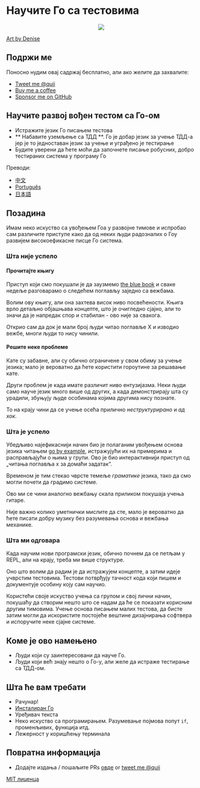 # Научите Го са тестовима

<p align="center">
  <img src="red-green-blue-gophers-smaller.png" />
</p>

[Art by Denise](https://twitter.com/deniseyu21)

## Подржи ме

Поносно нудим овај садржај бесплатно, али ако желите да захвалите:

- [Tweet me @quii](https://twitter.com/quii)
- [Buy me a coffee](https://www.buymeacoffee.com/quii)
- [Sponsor me on GitHub](https://github.com/sponsors/quii)

## Научите развој вођен тестом са Го-ом

* Истражите језик Го писањем тестова
* ** Набавите уземљење са ТДД **. Го је добар језик за учење ТДД-а јер је то једноставан језик за учење и уграђено је тестирање
* Будите уверени да ћете моћи да започнете писање робусних, добро тестираних система у програму Го

Преводи:

- [中文](https://studygolang.gitbook.io/learn-go-with-tests)
- [Português](https://larien.gitbook.io/aprenda-go-com-testes/)
- [日本語](https://andmorefine.gitbook.io/learn-go-with-tests/)

## Позадина

Имам неко искуство са увођењем Гоа у развојне тимове и испробао сам различите приступе како да од неких људи радозналих о Гоу развијем високоефикасне писце Го система.

### Шта није успело

#### Прочитајте књигу

Приступ који смо покушали је да заузмемо [the blue book](https://www.amazon.co.uk/Programming-Language-Addison-Wesley-Professional-Computing/dp/0134190440) и сваке недеље разговарамо о следећем поглављу заједно са вежбама.

Волим ову књигу, али она захтева висок ниво посвећености. Књига врло детаљно објашњава концепте, што је очигледно сјајно, али то значи да је напредак спор и стабилан - ово није за свакога.

Открио сам да док је мали број људи читао поглавље X и изводио вежбе, многи људи то нису чинили.

#### Решите неке проблеме

Кате су забавне, али су обично ограничене у свом обиму за учење језика; мало је вероватно да ћете користити гороутине за решавање кате.

Други проблем је када имате различит ниво ентузијазма. Неки људи само науче језик много више од других, а када демонстрирају шта су урадили, збуњују људе особинама којима другима нису познате.

То на крају чини да се учење осећа прилично _неструктурирано_ и _ад хок_.

### Шта је успело

Убедљиво најефикаснији начин био је полаганим увођењем основа језика читањем [go by example](https://gobyexample.com/), истражујући их на примерима и расправљајући о њима у групи. Ово је био интерактивнији приступ од „читања поглавља x за домаћи задатак“.

Временом је тим стекао чврсте темеље _граматике_ језика, тако да смо могли почети да градимо системе.

Ово ми се чини аналогно вежбању скала приликом покушаја учења гитаре.

Није важно колико уметнички мислите да сте, мало је вероватно да ћете писати добру музику без разумевања основа и вежбања механике.

### Шта ми одговара

Када научим нови програмски језик, обично почнем да се петљам у REPL, али на крају, треба ми више структуре.

Оно што волим да радим је да истражујем концепте, а затим идеје учврстим тестовима. Тестови потврђују тачност кода који пишем и документује особину коју сам научио.

Користећи своје искуство учења са групом и свој лични начин, покушаћу да створим нешто што се надам да ће се показати корисним другим тимовима. Учење основа писањем малих тестова, да бисте затим могли да искористите постојеће вештине дизајнирања софтвера и испоручите неке сјајне системе.

## Коме је ово намењено

* Људи који су заинтересовани да науче Го.
* Људи који већ знају нешто о Го-у, али желе да истраже тестирање са ТДД-ом.

## Шта ће вам требати

* Рачунар!
* [Инсталиран Го](https://golang.org/)
* Уређивач текста
* Неко искуство са програмирањем. Разумевање појмова попут `if`, променљивих, функција итд.
* Лежерност у коришћењу терминала

## Повратна информација

* Додајте издања / пошаљите PRs [овде](https://github.com/marcetin/nauci-go-sa-testovima) or [tweet me @quii](https://twitter.com/quii)

[MIT лиценца](LICENSE.md)
